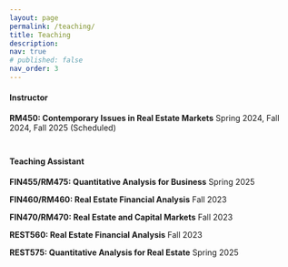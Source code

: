 ```yaml
---
layout: page
permalink: /teaching/
title: Teaching
description:
nav: true
# published: false
nav_order: 3
---
```


#### **Instructor**

**RM450: Contemporary Issues in Real Estate Markets**
Spring 2024, Fall 2024, Fall 2025 (Scheduled)

<p style="margin-top: 3em;"></p>

#### **Teaching Assistant**

**FIN455/RM475: Quantitative Analysis for Business** 
Spring 2025

**FIN460/RM460: Real Estate Financial Analysis**
Fall 2023

**FIN470/RM470: Real Estate and Capital Markets**
Fall 2023

**REST560: Real Estate Financial Analysis**
Fall 2023

**REST575: Quantitative Analysis for Real Estate**
Spring 2025